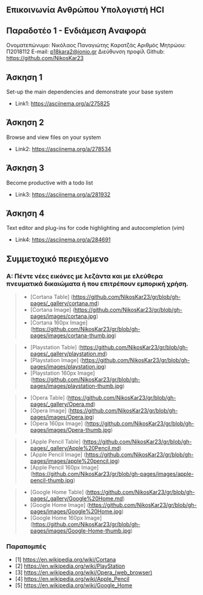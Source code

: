 ## Επικοινωνία Ανθρώπου Υπολογιστή HCI
## Παραδοτέο 1 - Ενδιάμεση Aναφορά

Ονοματεπώνυμο: Νικόλαος Παναγιώτης Καρατζάς
Αριθμός Μητρώου: Π2018112
E-mail: p18kara2@ionio.gr
Διεύθυνση προφίλ Github: https://github.com/NikosKar23

## Άσκηση 1

Set-up the main dependencies and demonstrate your base system

- Link1: https://asciinema.org/a/275825

## Άσκηση 2

Browse and view files on your system

- Link2: https://asciinema.org/a/278534

## Άσκηση 3

Become productive with a todo list

- Link3: https://asciinema.org/a/281932

## Άσκηση 4

Text editor and plug-ins for code highlighting and autocompletion (vim)

- Link4: https://asciinema.org/a/284691


## **Συμμετοχικό περιεχόμενο**

### Α: Πέντε νέες εικόνες με λεζάντα και με ελεύθερα πνευματικά δικαιώματα ή που επιτρέπουν εμπορική χρήση.

> - [Cortana Table] (https://github.com/NikosKar23/gr/blob/gh-pages/_gallery/cortana.md)
> - [Cortana Image] (https://github.com/NikosKar23/gr/blob/gh-pages/images/cortana.jpg)
> - [Cortana 160px Image] (https://github.com/NikosKar23/gr/blob/gh-pages/images/cortana-thumb.jpg)


> - [Playstation Table] (https://github.com/NikosKar23/gr/blob/gh-pages/_gallery/playstation.md)
> - [Playstation Image] (https://github.com/NikosKar23/gr/blob/gh-pages/images/playstation.jpg)
> - [Playstation 160px Image] (https://github.com/NikosKar23/gr/blob/gh-pages/images/playstation-thumb.jpg)


> - [Opera Table] (https://github.com/NikosKar23/gr/blob/gh-pages/_gallery/Opera.md)
> - [Opera Image] (https://github.com/NikosKar23/gr/blob/gh-pages/images/Opera.jpg)
> - [Opera 160px Image] (https://github.com/NikosKar23/gr/blob/gh-pages/images/Opera-thumb.jpg)


> - [Apple Pencil Table] (https://github.com/NikosKar23/gr/blob/gh-pages/_gallery/Apple%20Pencil.md)
> - [Apple Pencil Image] (https://github.com/NikosKar23/gr/blob/gh-pages/images/apple%20pencil.jpg)
> - [Apple Pencil 160px Image] (https://github.com/NikosKar23/gr/blob/gh-pages/images/apple-pencil-thumb.jpg)


> - [Google Home Table] (https://github.com/NikosKar23/gr/blob/gh-pages/_gallery/Google%20Home.md)
> - [Google Home Image] (https://github.com/NikosKar23/gr/blob/gh-pages/images/Google%20Home.jpg)
> - [Google Home 160px Image] (https://github.com/NikosKar23/gr/blob/gh-pages/images/Google-Home-thumb.jpg)


### **Παραπομπές**

- [1]  https://en.wikipedia.org/wiki/Cortana
- [2]  https://en.wikipedia.org/wiki/PlayStation
- [3]  https://en.wikipedia.org/wiki/Opera_(web_browser)
- [4]  https://en.wikipedia.org/wiki/Apple_Pencil
- [5]  https://en.wikipedia.org/wiki/Google_Home



